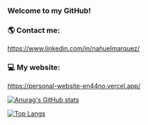 ### Welcome to my GitHub!

### 🌎 Contact me:
https://www.linkedin.com/in/nahuelmarquez/

### 💻 My website:
https://personal-website-en44no.vercel.app/

[![Anurag's GitHub stats](https://github-readme-stats.vercel.app/api?username=en44no&hide=contribs,prs,issues&show_icons=true&theme=dracula)](https://github.com/anuraghazra/github-readme-stats)

[![Top Langs](https://github-readme-stats.vercel.app/api/top-langs/?username=en44no&layout=compactt&title_color=8b72af&icon_color=8b72af&bg_color=222&text_color=FFF&hide_border=true)](https://github.com/anuraghazra/github-readme-stats)




